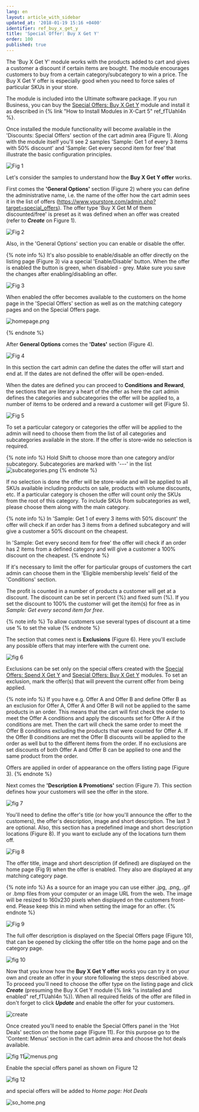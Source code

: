 ```yaml
---
lang: en
layout: article_with_sidebar
updated_at: '2018-01-19 15:16 +0400'
identifier: ref_buy_x_get_y
title: 'Special Offer: Buy X Get Y'
order: 100
published: true
---
```

The 'Buy X Get Y' module works with the products added to cart and gives a customer a discount if certain items are bought. The module encourages customers to buy from a certain category/subcategory to win a price. The Buy X Get Y offer is especially good when you need to force sales of particular SKUs in your store. 

The module is included into the Ultimate software package. If you run Business, you can buy the [Special Offers: Buy X Get Y](https://market.x-cart.com/addons/buy-x-get-y.html "Special Offers: Buy X Get Y") module and install it as described in {% link "How to Install Modules in X-Cart 5" ref_fTUahl4n %}. 

Once installed the module functionality will become available in the 'Discounts: Special Offers' section of the cart admin area (Figure 1). Along with the module itself you'll see 2 samples 'Sample: Get 1 of every 3 items with 50% discount' and 'Sample: Get every second item for free' that illustrate the basic configuration principles.

![Fig 1]({{site.baseurl}}/attachments/buy_listing.png)


Let's consider the samples to understand how the **Buy X Get Y offer** works. 

First comes the **'General Options'** section (Figure 2) where you can define the administrative name, i.e. the name of the offer how the cart admin sees it in the list of offers (https://www.yourstore.com/admin.php?target=special_offers). The offer type 'Buy X Get M of them discounted/free' is preset as it was defined when an offer was created (refer to _**Create**_ on Figure 1).

![Fig 2]({{site.baseurl}}/attachments/buy-general.png)

Also, in the 'General Options' section you can enable or disable the offer. 

{% note info %}
It's also possible to enable/disable an offer directly on the listing page (Figure 3) via a special 'Enable/Disable' button. When the offer is enabled the button is green, when disabled - grey. Make sure you save the changes after enabling/disabling an offer.

![Fig 3]({{site.baseurl}}/attachments/enable.png)

When enabled the offer becomes available to the customers on the home page in the 'Special Offers' section as well as on the matching category pages and on the Special Offers page.

![homepage.png]({{site.baseurl}}/attachments/homepage.png)

{% endnote %}

After **General Options** comes the **'Dates'** section (Figure 4).

![Fig 4]({{site.baseurl}}/attachments/dates.png)

In this section the cart admin can define the dates the offer will start and end at. If the dates are not defined the offer will be open-ended. 

When the dates are defined you can proceed to **Conditions and Reward**, the sections that are literary a heart of the offer as here the cart admin defines the categories and subcategories the offer will be applied to, a number of items to be ordered and a reward a customer will get (Figure 5).

![Fig 5]({{site.baseurl}}/attachments/buy-conditions-reward.png)

To set a particular category or categories the offer will be applied to the admin will need to choose them from the list of all categories and subcategories available in the store. If the offer is store-wide no selection is required.

{% note info %} 
Hold Shift to choose more than one category and/or subcategory. Subcategories are marked with '---' in the list
![subcategories.png]({{site.baseurl}}/attachments/subcategories.png)
{% endnote %}

If no selection is done the offer will be store-wide and will be applied to all SKUs available including products on sale, products with volume discounts, etc. If a particular category is chosen the offer will count only the SKUs from the root of this category. To include SKUs from subcategories as well, please choose them along with the main category.

{% note info %} 
In 'Sample: Get 1 of every 3 items with 50% discount' the offer will check if an order has 3 items from a defined subcategory and will give a customer a 50% discount on the cheapest.

In 'Sample: Get every second item for free' the offer will check if an order has 2 items from a defined category and will give a customer a 100% discount on the cheapest.
{% endnote %}

If it's necessary to limit the offer for particular groups of customers the cart admin can choose them in the 'Eligible membership levels' field of the 'Conditions' section. 

The profit is counted in a number of products a customer will get at a discount. The discount can be set in percent (%) and fixed sum (%). If you set the discount to 100% the customer will get the item(s) for free as in _Sample: Get every second item for free_.

{% note info %}
To allow customers use several types of discount at a time use % to set the value
{% endnote %}

The section that comes next is **Exclusions** (Figure 6). Here you'll exclude any possible offers that may interfere with the current one. 

![fig 6]({{site.baseurl}}/attachments/buy_exclusions.png)


Exclusions can be set only on the special offers created with the [Special Offers: Spend X Get Y](https://market.x-cart.com/addons/spend-x-get-y.html "Special Offers: Spend X Get Y") and [Special Offers: Buy X Get Y](https://market.x-cart.com/addons/buy-x-get-y.html "Special Offers: Spend X Get Y") modules. To set an exclusion, mark the offer(s) that will prevent the current offer from being applied.

{% note info %}
If you have e.g. Offer A and Offer B and define Offer B as an exclusion for Offer A, Offer A and Offer B will not be applied to the same products in an order. This means that the cart will first check the order to meet the Offer A conditions and apply the discounts set for Offer A if the conditions are met. Then the cart will check the same order to meet the Offer B conditions excluding the products that were counted for Offer A. If the Offer B conditions are met the Offer B discounts will be applied to the order as well but to the different items from the order. If no exclusions are set discounts of both Offer A and Offer B can be applied to one and the same product from the order. 

Offers are applied in order of appearance on the offers listing page (Figure 3).
{% endnote %}

Next comes the **'Description & Promotions'** section (Figure 7). This section defines how your customers will see the offer in the store.

![fig 7]({{site.baseurl}}/attachments/buy_description.png)


You'll need to define the offer's title (or how you'll announce the offer to the customers), the offer's description, image and short description. The last 3 are optional. Also, this section has a predefined image and short description locations (Figure 8). If you want to exclude any of the locations turn them off.

![Fig 8]({{site.baseurl}}/attachments/display.png)

The offer title, image and short description (if defined) are displayed on the home page (Fig 9) when the offer is enabled. They also are displayed at any matching category page.

{% note info %}
As a source for an image you can use either .jpg, .png, .gif or .bmp files from your computer or an image URL from the web. The image will be resized to 160x230 pixels when displayed on the customers front-end. Please keep this in mind when setting the image for an offer.
{% endnote %}

![Fig 9]({{site.baseurl}}/attachments/home.png)

The full offer description is displayed on the Special Offers page (Figure 10), that can be opened by clicking the offer title on the home page and on the category page.

![fig 10]({{site.baseurl}}/attachments/buy_sopage.png)


Now that you know how the **Buy X Get Y offer** works you can try it on your own and create an offer in your store following the steps described above. To proceed you'll need to choose the offer type on the listing page and click _**Create**_ (presuming the Buy X Get Y module {% link "is installed and enabled" ref_fTUahl4n %}). When all required fields of the offer are filled in don't forget to click _**Update**_ and enable the offer for your customers. 

![create]({{site.baseurl}}/attachments/buy_create.png)

Once created you'll need to enable the Special Offers panel in the 'Hot Deals' section on the home page (Figure 11). For this purpose go to the 'Content: Menus' section in the cart admin area and choose the hot deals available.

![fig 11]({{site.baseurl}}/attachments/menus.png)![menus.png]({{site.baseurl}}/attachments/menus.png)

Enable the special offers panel as shown on Figure 12

![fig 12]({{site.baseurl}}/attachments/enable_so.png)

and special offers will be added to _Home page: Hot Deals_

![so_home.png]({{site.baseurl}}/attachments/so_home.png)
